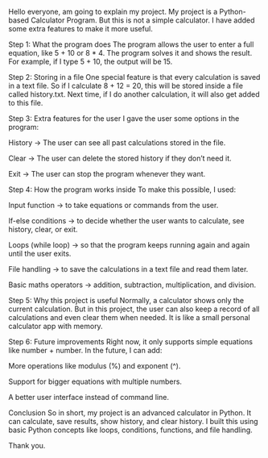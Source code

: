 Hello everyone,
 am going to explain my project. My project is a Python-based Calculator Program. But this is not a simple calculator. I have added some extra features to make it more useful.

Step 1: What the program does
The program allows the user to enter a full equation, like 5 + 10 or 8 * 4. The program solves it and shows the result. For example, if I type 5 + 10, the output will be 15.

Step 2: Storing in a file
One special feature is that every calculation is saved in a text file. So if I calculate 8 + 12 = 20, this will be stored inside a file called history.txt. Next time, if I do another calculation, it will also get added to this file.

Step 3: Extra features for the user
I gave the user some options in the program:

History → The user can see all past calculations stored in the file.

Clear → The user can delete the stored history if they don’t need it.

Exit → The user can stop the program whenever they want.

Step 4: How the program works inside
To make this possible, I used:

Input function → to take equations or commands from the user.

If-else conditions → to decide whether the user wants to calculate, see history, clear, or exit.

Loops (while loop) → so that the program keeps running again and again until the user exits.

File handling → to save the calculations in a text file and read them later.

Basic maths operators → addition, subtraction, multiplication, and division.

Step 5: Why this project is useful
Normally, a calculator shows only the current calculation. But in this project, the user can also keep a record of all calculations and even clear them when needed. It is like a small personal calculator app with memory.

Step 6: Future improvements
Right now, it only supports simple equations like number + number. In the future, I can add:

More operations like modulus (%) and exponent (^).

Support for bigger equations with multiple numbers.

A better user interface instead of command line.

Conclusion
So in short, my project is an advanced calculator in Python. It can calculate, save results, show history, and clear history. I built this using basic Python concepts like loops, conditions, functions, and file handling.

Thank you.
